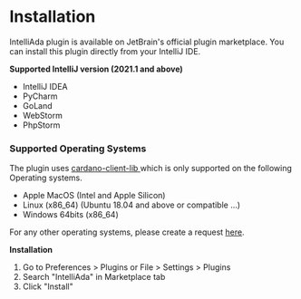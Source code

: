 # Installation

IntelliAda plugin is available on JetBrain's official plugin marketplace. You can install this plugin directly from your IntelliJ IDE.

**Supported IntelliJ version  \(2021.1 and above\)**

* IntelliJ IDEA
* PyCharm
* GoLand
* WebStorm
* PhpStorm

### Supported Operating Systems

The plugin uses [cardano-client-lib ](https://github.com/bloxbean/cardano-client-lib/)which is only supported on the following Operating systems. 

* Apple MacOS \(Intel and Apple Silicon\)
* Linux \(x86\_64\) \(Ubuntu 18.04 and above or compatible ...\)
* Windows 64bits \(x86\_64\)

For any other operating systems, please create a request [here](https://github.com/bloxbean/cardano-client-lib/issues).

**Installation**

1. Go to Preferences &gt; Plugins or File &gt; Settings &gt; Plugins
2. Search "IntelliAda" in Marketplace tab
3. Click "Install"



